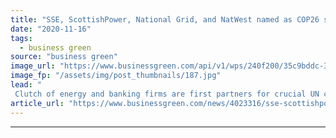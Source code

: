 ```yaml
---
title: "SSE, ScottishPower, National Grid, and NatWest named as COP26 sponsors"
date: "2020-11-16"
tags: 
  - business green
source: "business green"
image_url: "https://www.businessgreen.com/api/v1/wps/240f200/35c9bddc-32e4-4b6a-b25a-b3479c656774/7/Glasgow-CreditMarioGuti-185x114.jpg"
image_fp: "/assets/img/post_thumbnails/187.jpg"
lead: "
 Clutch of energy and banking firms are first partners for crucial UN climate summit, as major undersea cable project is announced ..."
article_url: "https://www.businessgreen.com/news/4023316/sse-scottishpower-national-grid-natwest-named-cop26-sponsors"
---
```


---
